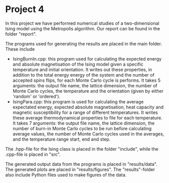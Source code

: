 
# Project 4

In this project we have performed numerical studies of a two-dimensional Ising model using the Metropolis algorithm. 
Our report can be found in the folder "report". 

The programs used for generating the results are placed in the main folder. These include
* IsingBurnIn.cpp: this program used for calculating the expected energy and absolute magnetisation of the Ising model given a specific temperature and initial orientation. It writes out these properties, in addition to the total energy energy of the system and the number of accepted spins flips, for each Monte Carlo cycle is performs. It takes 5 arguments: the output file name, the lattice dimension, the number of Monte Carlo cycles, the temperature and the orientation (given by either 'random' or 'ordered'). 
* IsingPara.cpp: this program is used for calculating the average expectated energy, expected absolute magnetisation, heat capacity and magnetic susceptibility for a range of different temperatures. It writes these average thermodynamical properties to file for each temperature. It takes 7 arguments: the output file name, the lattice dimension, the number of burn-in Monte Carlo cycles to be run before calculating average values, the number of Monte Carlo cycles used in the averages, and the temperature range start, end and step. 

The .hpp-file for the Ising class is placed in the folder "include", while the .cpp-file is placed in "src".

The generated output data from the programs is placed in "results/data". The generated plots are placed in "results/figures". The "results"-folder also include Python files used to make figures of the data. 
